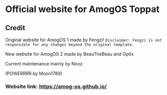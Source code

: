 # Official website for AmogOS Toppat

## Credit

Original website for AmogOS 1 made by Fengzi!
`Disclaimer: Fengzi is not responsible for any changes beyond the original template.`

New website for AmogOS 2 made by BeauTheBeau and Optix

Current maintenance mainly by Nooz

(POWERRRR by Moon1789)

### **Website link: https://amog-os.github.io/**
